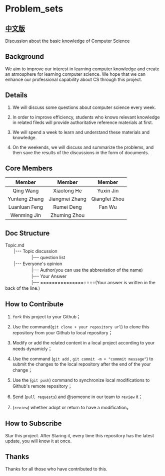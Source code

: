 # Problem_sets

## [中文版](/README_ZH.md)

Discussion about the basic knowledge of Computer Science


## Background

We aim to improve our interest in learning computer knowledge and create an atmosphere for learning computer science. We hope that we can enhance our professional capability about CS through this project.


## Details

1. We will discuss some questions about computer science every week.

2. In order to improve efficiency, students who knows relevant knowledge in related fileds will provide authoritative reference materials at first.

3. We will spend a week to learn and understand these materials and knowledge.

4. On the weekends, we will discuss and summarize the problems, and then save the results of the discussions in the form of documents.


## Core Members

| Member |  Member |  Member |
| :---:   |  :---:   |   :---: |
| Qing Wang    |  Xiaolong He     |  Yuxin Jin   |
| Yunteng Zhang    |  Jiangmei Zhang     | Qiangfei Zhou  |
| Luanluan Feng    |  Rumei Deng     |  Fan Wu   |
| Wenming Jin    |  Zhuming Zhou     |  


## Doc Structure

Topic.md<br>
　　|--- Topic discussion<br>
　　　　　　|--- question list<br>
　　|--- Everyone's opinion<br>
　　　　　　|--- Author(you can use the abbreviation of the name)<br>
　　　　　　|--- Your Answer<br>
　　　　　　|--- ===================(Your answer is written in the back of the line.)<br>


## How to Contribute

1. `fork` this project to your Github；

2. Use the command(`git clone + your repository url`) to clone this repository from your Github to local repository；

3. Modify or add the related content in a local project according to your needs dynamicly；

4. Use the command (`git add` , `git commit -m + "commmit message"`) to submit the changes to the local repository after the end of the your change；

5. Use the (`git push`) command to synchronize local modifications to Github's remote repository；

6. Send (`pull requests`) and @someone in our team to `review` it；

7. (`review`) whether adopt or return to have a modification。


## How to Subscribe

Star this project. After Staring it, every time this repository has the latest update, you will know it at once.


## Thanks

Thanks for all those who have contributed to this.
